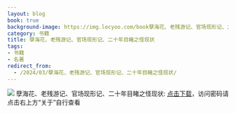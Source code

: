 ```yaml
---
layout: blog
book: true
background-image: https://img.locyoo.com/book孽海花、老残游记、官场现形记、二十年目睹之怪现状.jpg
category: 书籍
title: 孽海花、老残游记、官场现形记、二十年目睹之怪现状
tags:
- 书籍
- 名著
redirect_from:
  - /2024/03/孽海花、老残游记、官场现形记、二十年目睹之怪现状/
---
```

![](https://img.locyoo.com/book孽海花、老残游记、官场现形记、二十年目睹之怪现状.jpg)
孽海花、老残游记、官场现形记、二十年目睹之怪现状: <a name = "ref1" href="https://url18.ctfile.com/f/50983618-1418301347-cb167a?p=3619">点击下载</a>，访问密码请点击右上方“关于”自行查看